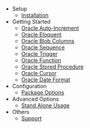 - Setup
    - [Installation](/docs/laravel-oci8/{{version}}/installation)
- Getting Started
    - [Oracle Auto-Increment](/docs/laravel-oci8/{{version}}/autoincrement)
    - [Oracle Eloquent](/docs/laravel-oci8/{{version}}/oracle-eloquent)
    - [Oracle Blob Columns](/docs/laravel-oci8/{{version}}/blob)
    - [Oracle Sequence](/docs/laravel-oci8/{{version}}/sequence)
    - [Oracle Trigger](/docs/laravel-oci8/{{version}}/trigger)
    - [Oracle Function](/docs/laravel-oci8/{{version}}/function)
    - [Oracle Stored Procedure](/docs/laravel-oci8/{{version}}/stored-procedure)
    - [Oracle Cursor](/docs/laravel-oci8/{{version}}/cursor)
    - [Oracle Date Format](/docs/laravel-oci8/{{version}}/date-format)
- Configuration
    - [Package Options](/docs/laravel-oci8/{{version}}/general-settings)
- Advanced Options
    - [Stand Alone Usage](/docs/laravel-oci8/{{version}}/stand-alone)
- Others
    - [Support](/docs/laravel-oci8/{{version}}/support)
